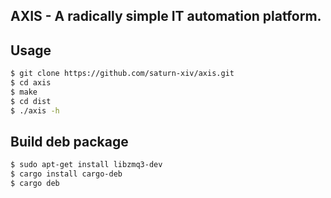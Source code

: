 AXIS - A radically simple IT automation platform.
---

## Usage

```bash
$ git clone https://github.com/saturn-xiv/axis.git
$ cd axis 
$ make
$ cd dist
$ ./axis -h
```

## Build deb package

```bash
$ sudo apt-get install libzmq3-dev
$ cargo install cargo-deb
$ cargo deb
```